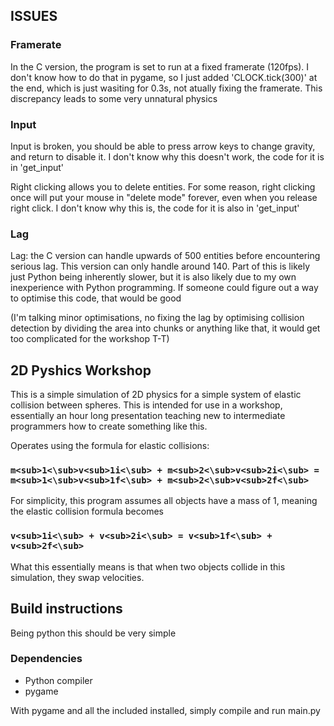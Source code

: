## ISSUES
### Framerate
In the C version, the program is set to run at a fixed framerate (120fps). I don't know how to do that in pygame,
so I just added 'CLOCK.tick(300)' at the end, which is just wasiting for 0.3s, not atually fixing the framerate.
This discrepancy leads to some very unnatural physics
### Input
Input is broken, you should be able to press arrow keys to change gravity, and return to disable it. I don't know 
why this doesn't work, the code for it is in 'get_input'

Right clicking allows you to delete entities. For some reason, right clicking once will put your mouse in "delete 
mode" forever, even when you release right click. I don't know why this is, the code for it is also in 'get_input'
### Lag
Lag: the C version can handle upwards of 500 entities before encountering serious lag. This version can only handle
around 140. Part of this is likely just Python being inherently slower, but it is also likely due to my own
inexperience with Python programming. If someone could figure out a way to optimise this code, that would be good

(I'm talking minor optimisations, no fixing the lag by optimising collision detection by dividing the area into 
chunks or anything like that, it would get too complicated for the workshop T-T)

## 2D Pyshics Workshop

This is a simple simulation of 2D physics for a simple system of elastic collision between spheres.
This is intended for use in a workshop, essentially an hour long presentation teaching new to intermediate programmers how to create something like this. 

Operates using the formula for elastic collisions: 
### ```m<sub>1<\sub>v<sub>1i<\sub> + m<sub>2<\sub>v<sub>2i<\sub> = m<sub>1<\sub>v<sub>1f<\sub> + m<sub>2<\sub>v<sub>2f<\sub>```

For simplicity, this program assumes all objects have a mass of 1, meaning the elastic collision formula becomes
### ```v<sub>1i<\sub> + v<sub>2i<\sub> = v<sub>1f<\sub> + v<sub>2f<\sub>```

What this essentially means is that when two objects collide in this simulation, they swap velocities.

## Build instructions
Being python this should be very simple
### Dependencies
- Python compiler
- pygame

With pygame and all the included installed, simply compile and run main.py